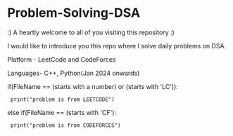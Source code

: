 # Problem-Solving-DSA

:)  A heartly welcome to all of you visiting this repository  :)

I would like to introduce you this repo where I solve daily problems on DSA.

Platform - LeetCode and CodeForces

Languages- C++, Python(Jan 2024 onwards)

if(FileName == (starts with a number) or (starts with 'LC')):

     print("problem is from LEETCODE")

else if(FileName == (starts with 'CF'):

     print("problem is from CODEFORCES")
